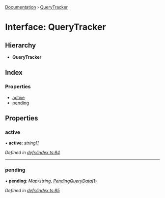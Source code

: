 [Documentation](../README.md) › [QueryTracker](querytracker.md)

# Interface: QueryTracker

## Hierarchy

* **QueryTracker**

## Index

### Properties

* [active](querytracker.md#active)
* [pending](querytracker.md#pending)

## Properties

###  active

• **active**: *string[]*

*Defined in [defs/index.ts:84](https://github.com/badbatch/graphql-box/blob/8313ce9/packages/client/src/defs/index.ts#L84)*

___

###  pending

• **pending**: *Map‹string, [PendingQueryData](pendingquerydata.md)[]›*

*Defined in [defs/index.ts:85](https://github.com/badbatch/graphql-box/blob/8313ce9/packages/client/src/defs/index.ts#L85)*
